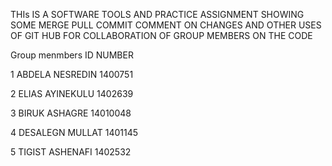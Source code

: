 THIs IS A SOFTWARE TOOLS AND PRACTICE ASSIGNMENT  SHOWING SOME MERGE PULL COMMIT COMMENT ON CHANGES AND OTHER USES OF GIT HUB FOR COLLABORATION OF GROUP MEMBERS ON THE CODE 



Group menmbers        ID NUMBER

1 ABDELA NESREDIN          1400751

2 ELIAS  AYINEKULU         1402639

3 BIRUK ASHAGRE            14010048

4 DESALEGN MULLAT          1401145

5 TIGIST ASHENAFI          1402532
